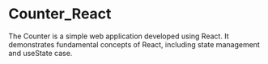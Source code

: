 # Counter_React
The Counter  is a simple web application developed using React. It demonstrates fundamental concepts of React, including state management and useState case.
